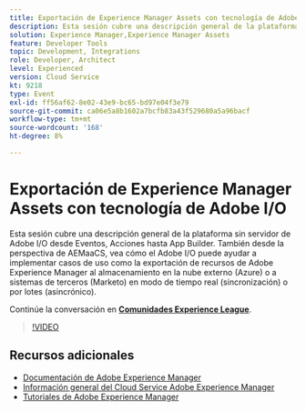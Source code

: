 ```yaml
---
title: Exportación de Experience Manager Assets con tecnología de Adobe I/O
description: Esta sesión cubre una descripción general de la plataforma sin servidor de Adobe I/O desde Eventos, Acciones hasta App Builder. También desde la perspectiva de AEMaaCS, vea cómo el Adobe I/O puede ayudar a implementar casos de uso como la exportación de recursos de Adobe Experience Manager al almacenamiento en la nube externo (Azure) o a sistemas de terceros (Marketo) en modo de tiempo real (sincronización) o por lotes (asincrónico).
solution: Experience Manager,Experience Manager Assets
feature: Developer Tools
topic: Development, Integrations
role: Developer, Architect
level: Experienced
version: Cloud Service
kt: 9218
type: Event
exl-id: ff56af62-8e02-43e9-bc65-bd97e04f3e79
source-git-commit: ca06e5a8b1602a7bcfb83a43f529680a5a96bacf
workflow-type: tm+mt
source-wordcount: '168'
ht-degree: 8%

---
```


# Exportación de Experience Manager Assets con tecnología de Adobe I/O

Esta sesión cubre una descripción general de la plataforma sin servidor de Adobe I/O desde Eventos, Acciones hasta App Builder. También desde la perspectiva de AEMaaCS, vea cómo el Adobe I/O puede ayudar a implementar casos de uso como la exportación de recursos de Adobe Experience Manager al almacenamiento en la nube externo (Azure) o a sistemas de terceros (Marketo) en modo de tiempo real (sincronización) o por lotes (asincrónico).

Continúe la conversación en **[Comunidades Experience League](https://adobe.ly/3mkDXo6)**.

>[!VIDEO](https://video.tv.adobe.com/v/337842/?quality=12&learn=on&hidetitle=true)

## Recursos adicionales

- [Documentación de Adobe Experience Manager ](https://experienceleague.adobe.com/docs/experience-manager-cloud-service.html?lang=es)
- [Información general del Cloud Service Adobe Experience Manager](https://experienceleague.adobe.com/docs/experience-manager-cloud-service/overview/home.html)
- [Tutoriales de Adobe Experience Manager](https://experienceleague.adobe.com/docs/experience-manager-tutorials.html)
